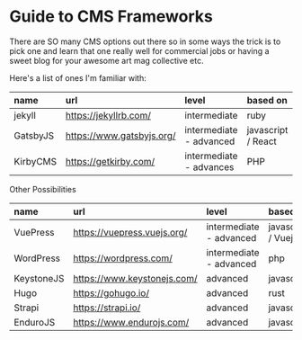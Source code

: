 # Guide to CMS Frameworks

There are SO many CMS options out there so in some ways the trick is to pick one and learn that one really well for
commercial jobs or having a sweet blog for your awesome art mag collective etc.

Here's a list of ones I'm familiar with:

| name     | url                       | level                   | based on           |
|:---------|:--------------------------|:------------------------|:-------------------|
| jekyll   | https://jekyllrb.com/     | intermediate            | ruby               |
| GatsbyJS | https://www.gatsbyjs.org/ | intermediate - advanced | javascript / React |
| KirbyCMS | https://getkirby.com/     | intermediate - advances | PHP                |

Other Possibilities

| name       | url                         | level                   | based on           |
|:-----------|:----------------------------|:------------------------|:-------------------|
| VuePress   | https://vuepress.vuejs.org/ | intermediate - advanced | javascript / Vuejs |
| WordPress  | https://wordpress.com/      | intermediate - advanced | php                |
| KeystoneJS | https://www.keystonejs.com/ | advanced                | javascript         | 
| Hugo       | https://gohugo.io/          | advanced                | rust               | 
| Strapi     | https://strapi.io/          | advanced                | javascript         |
| EnduroJS   | https://www.endurojs.com/   | advanced                | javascript         | 

